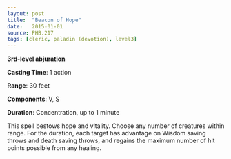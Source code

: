 ```yaml
---
layout: post
title:  "Beacon of Hope"
date:   2015-01-01
source: PHB.217
tags: [cleric, paladin (devotion), level3]
---
```


**3rd-level abjuration**

**Casting Time**: 1 action

**Range**: 30 feet

**Components**: V, S

**Duration**: Concentration, up to 1 minute

This spell bestows hope and vitality. Choose any number of creatures within range. For the duration, each target has advantage on Wisdom saving throws and death saving throws, and regains the maximum number of hit points possible from any healing.
